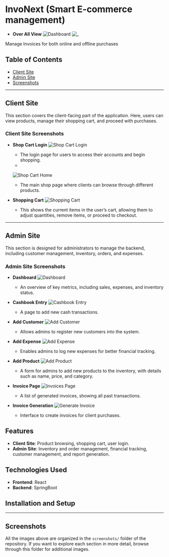 # InvoNext (Smart E-commerce management)

- **Over All View**
  ![Dashboard](screenshots/Landingpage.png)
  ![_](screenshots/overall_look.png)

Manage Invoices for both online and offline purchases
## Table of Contents
- [Client Site](#client-site)
- [Admin Site](#admin-site)
- [Screenshots](#screenshots)

---

## Client Site

This section covers the client-facing part of the application. Here, users can view products, manage their shopping cart, and proceed with purchases.

### Client Site Screenshots

- **Shop Cart Login**
  ![Shop Cart Login](screenshots/shopcartlogin.png)
  - The login page for users to access their accounts and begin shopping.
  - 
 
  ![Shop Cart Home](screenshots/shopcarthome2.png)
  - The main shop page where clients can browse through different products.

- **Shopping Cart**
  ![Shopping Cart](screenshots/shopcart_cart.png)
  - This shows the current items in the user’s cart, allowing them to adjust quantities, remove items, or proceed to checkout.

---

## Admin Site

This section is designed for administrators to manage the backend, including customer management, inventory, orders, and expenses.

### Admin Site Screenshots



- **Dashboard**
  ![Dashboard](screenshots/dashboard.png)
  - An overview of key metrics, including sales, expenses, and inventory status.
 
- **Cashbook Entry**
  ![Cashbook Entry](screenshots/cashbook.png)
  - A page to add new cash transactions.
 
- **Add Customer**
  ![Add Customer](screenshots/customers.png)
  - Allows admins to register new customers into the system.
 
- **Add Expense**
  ![Add Expense](screenshots/expense.png)
  - Enables admins to log new expenses for better financial tracking.


- **Add Product**
  ![Add Product](screenshots/products.png)
  - A form for admins to add new products to the inventory, with details such as name, price, and category.


- **Invoice Page**
  ![Invoices Page](screenshots/invoicesPage.png)
  - A list of generated invoices, showing all past transactions.

- **Invoice Generation**
  ![Generate Invoice](screenshots/invoiceGenerate.png)
  - Interface to create invoices for client purchases.



## Features

- **Client Site**: Product browsing, shopping cart, user login.
- **Admin Site**: Inventory and order management, financial tracking, customer management, and report generation.

## Technologies Used

- **Frontend**: React
- **Backend**: SpringBoot

## Installation and Setup

---

## Screenshots

All the images above are organized in the `screenshots/` folder of the repository. If you want to explore each section in more detail, browse through this folder for additional images.

